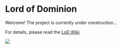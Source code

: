 # Lord of Dominion
Welcome! The project is currently under construction...

For details, please read the [LoD Wiki](https://github.com/hilllo/lod/wiki).

![](https://i1.wp.com/hilllo.com/wp-content/uploads/2017/05/IMG_2160.jpg?zoom=1.5&w=980)
